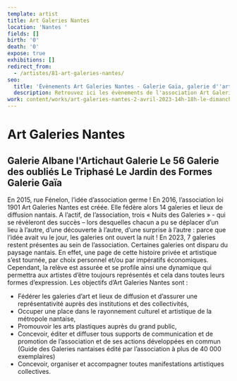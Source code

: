 ```yaml
---
template: artist
title: Art Galeries Nantes
location: 'Nantes '
fields: []
birth: '0'
death: '0'
expose: true
exhibitions: []
redirect_from:
  - /artistes/81-art-galeries-nantes/
seo:
  title: 'Évènements Art Galeries Nantes - Galerie Gaïa, galerie d''art à Nantes'
  description: Retrouvez ici les évènements de l'association Art Galeries Nantes et venez à la rencontre des galeries et des artistes Nantais !
work: content/works/art-galeries-nantes-2-avril-2023-14h-18h-le-dimanche-des-galeries.md
---
```

# Art Galeries Nantes

## Galerie Albane l'Artichaut Galerie Le 56  Galerie des oubliés  Le Triphasé  Le Jardin des Formes Galerie Gaïa

En 2015, rue Fénelon, l’idée d’association germe ! En 2016, l’association loi 1901 Art Galeries Nantes est créée. Elle fédère alors 14 galeries et lieux de diffusion nantais. A l’actif, de l’association, trois « Nuits des Galeries » - qui se révèleront des succès – lors desquelles chacun a pu se déplacer d’un lieu à l’autre, d’une découverte à l’autre, d’une surprise à l’autre : parce que l’idée avait vu le jour, les galeries ont ouvert la nuit ! En 2023, 7 galeries restent présentes au sein de l’association. Certaines galeries ont disparu du paysage nantais. En effet, une page de cette histoire privée et artistique s’est tournée, par choix personnel et/ou par impératifs économiques. Cependant, la relève est assurée et se profile ainsi une dynamique qui permettra aux artistes d’être toujours représentés et cela dans toutes leurs formes d’expression. Les objectifs d’Art Galeries Nantes sont :

* Fédérer les galeries d’art et lieux de diffusion et d’assurer une représentativité auprès des
  institutions et des collectivités,
* Occuper une place dans le rayonnement culturel et artistique de la métropole nantaise,
* Promouvoir les arts plastiques auprès du grand public,
* Concevoir, éditer et diffuser tous supports de communication et de promotion de
  l’association et de ses actions développées en commun (Guide des Galeries nantaises édité
  par l’association à plus de 40 000 exemplaires)
* Concevoir, organiser et accompagner toutes manifestations artistiques collectives.
